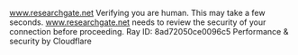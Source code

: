 www.researchgate.net
Verifying you are human. This may take a few seconds.
www.researchgate.net needs to review the security of your connection before proceeding.
Ray ID: 8ad72050ce0096c5
Performance & security by Cloudflare